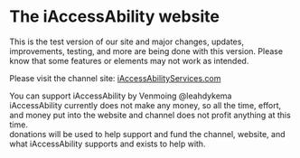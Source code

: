 <h1>The iAccessAbility website</h1>
<p>This is the test version of our site and major changes, updates, improvements, testing, and more are being done with this version. Please know that some features or elements may not work as intended.</p>
<p>Please visit the channel site: <a href="https://iaccessabilityservices.com">iAccessAbilityServices.com</a></p>
<p>You can support iAccessAbility by Venmoing &#64;leahdykema<br>iAccessAbility currently does not make any money, so all the time, effort, and money put into the website and channel does not profit anything at this time.<br>donations will be used to help support and fund the channel, website, and what iAccessAbility supports and exists to help with.</p>
